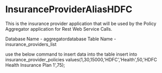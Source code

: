 # InsuranceProviderAliasHDFC
This is the insurance provider application that will be used by the Policy Aggregator application for Rest Web Service Calls.


Database Name - aggregatordatabase
Table Name - insurance_providers_list

use the below command to insert data into the table
insert into insurance_provider_policies values(1,30,15000,'HDFC','Health',50,'HDFC Health Insurance Plan 1',75);
